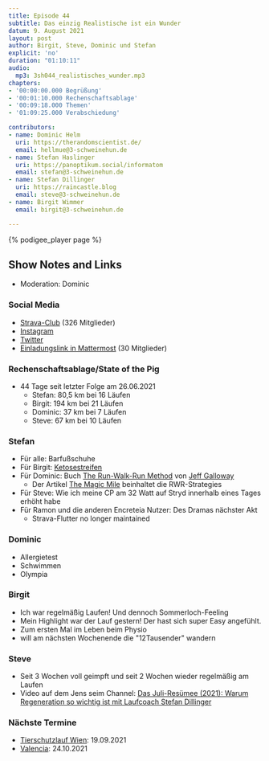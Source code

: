 ```yaml
---
title: Episode 44
subtitle: Das einzig Realistische ist ein Wunder
datum: 9. August 2021
layout: post
author: Birgit, Steve, Dominic und Stefan
explicit: 'no'
duration: "01:10:11"
audio:
  mp3: 3sh044_realistisches_wunder.mp3
chapters:
- '00:00:00.000 Begrüßung'
- '00:01:10.000 Rechenschaftsablage'
- '00:09:18.000 Themen'
- '01:09:25.000 Verabschiedung'

contributors:
- name: Dominic Helm
  uri: https://therandomscientist.de/
  email: hellmue@3-schweinehun.de
- name: Stefan Haslinger
  uri: https://panoptikum.social/informatom
  email: stefan@3-schweinehun.de
- name: Stefan Dillinger
  uri: https://raincastle.blog
  email: steve@3-schweinehun.de
- name: Birgit Wimmer
  email: birgit@3-schweinehun.de

---
```


{% podigee_player page %}

## Show Notes and Links

* Moderation: Dominic

### Social Media

* [Strava-Club](https://www.strava.com/clubs/3schweinehunde) (326 Mitglieder)
* [Instagram](https://www.instagram.com/3_schweinehunde/)
* [Twitter](https://twitter.com/3schweinehunde)
* [Einladungslink in Mattermost](https://mattermost.informatom.com/signup_user_complete/?id=pniz51hpoiyqumcdeu11463o8h) (30 Mitglieder)

### Rechenschaftsablage/State of the Pig

* 44 Tage seit letzter Folge am 26.06.2021
  * Stefan: 80,5 km bei 16 Läufen
  * Birgit: 194 km bei 21 Läufen
  * Dominic: 37 km bei 7 Läufen
  * Steve: 67 km bei 10 Läufen

### Stefan

* Für alle: Barfußschuhe
* Für Birgit: [Ketosestreifen](https://amzn.to/3jHaJy6)
* Für Dominic: Buch [The Run-Walk-Run Method](https://amzn.to/2XbsKNE) von [Jeff Galloway](http://www.jeffgalloway.com/)
  * Der Artikel [The Magic Mile](http://www.jeffgalloway.com/training/magic-mile/) beinhaltet die RWR-Strategies
* Für Steve: Wie ich meine CP am 32 Watt auf Stryd innerhalb eines Tages erhöht habe
* Für Ramon und die anderen Encreteia Nutzer: Des Dramas nächster Akt
  * Strava-Flutter no longer maintained

### Dominic

* Allergietest
* Schwimmen
* Olympia

### Birgit

* Ich war regelmäßig Laufen! Und dennoch Sommerloch-Feeling
* Mein Highlight war der Lauf gestern! Der hast sich super Easy angefühlt.
* Zum ersten Mal im Leben beim Physio
* will am nächsten Wochenende die "12Tausender" wandern

### Steve

* Seit 3 Wochen voll geimpft und seit 2 Wochen wieder regelmäßig am Laufen
* Video auf dem Jens seim Channel: [Das Juli-Resümee (2021): Warum Regeneration so wichtig ist mit Laufcoach Stefan Dillinger](https://www.youtube.com/watch?v=BVPHyW8vneI)

### Nächste Termine

* [Tierschutzlauf Wien](https://www.tierschutzlauf.at): 19.09.2021
* [Valencia](https://www.valenciaciudaddelrunning.com): 24.10.2021
